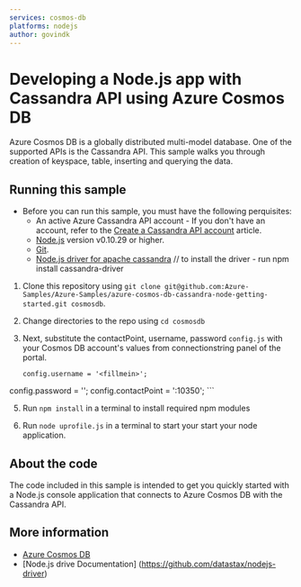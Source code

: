 ```yaml
---
services: cosmos-db
platforms: nodejs
author: govindk
---
```


# Developing a Node.js app with Cassandra API using Azure Cosmos DB
Azure Cosmos DB is a globally distributed multi-model database. One of the supported APIs is the Cassandra API. This sample walks you through creation of keyspace, table, inserting and querying the data.


## Running this sample
* Before you can run this sample, you must have the following perquisites:
	* An active Azure Cassandra API account - If you don't have an account, refer to the [Create a Cassandra API account](https://azure.microsoft.com/en-us/documentation/articles/documentdb-create-account/) article.
	* [Node.js](https://nodejs.org/en/) version v0.10.29 or higher.
	* [Git](http://git-scm.com/).
  * [Node.js driver for apache cassandra](https://github.com/datastax/nodejs-driver) // to install the driver - run npm install cassandra-driver 


1. Clone this repository using `git clone git@github.com:Azure-Samples/Azure-Samples/azure-cosmos-db-cassandra-node-getting-started.git cosmosdb`.

2. Change directories to the repo using `cd cosmosdb`

3. Next, substitute the contactPoint, username, password  `config.js` with your Cosmos DB account's values from connectionstring panel of the portal.

	```
	config.username = '<fillmein>';
  config.password = '<fillmein>';
  config.contactPoint = '<fillmein>:10350';
	```

5. Run `npm install` in a terminal to install required npm modules
 
6. Run `node uprofile.js` in a terminal to start your start your node application.

## About the code
The code included in this sample is intended to get you quickly started with a Node.js console application that connects to Azure Cosmos DB with the Cassandra API.

## More information

- [Azure Cosmos DB](https://docs.microsoft.com/azure/cosmos-db/introduction)
- [Node.js drive Documentation] (https://github.com/datastax/nodejs-driver)
